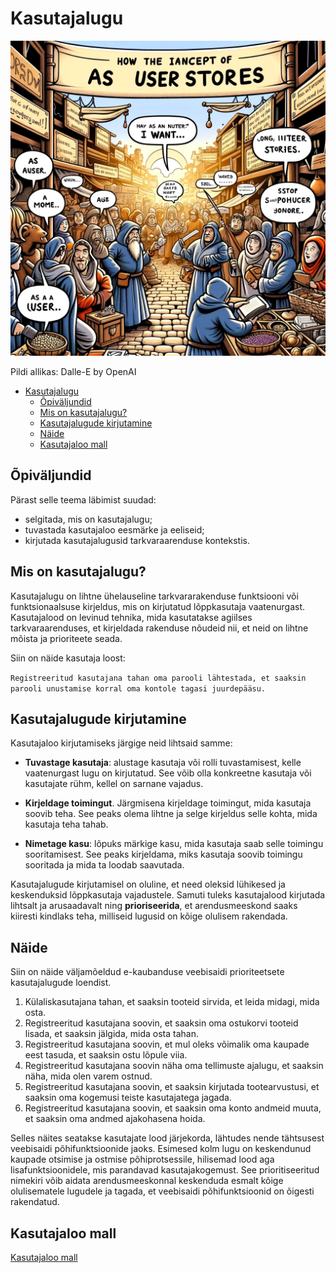 # Kasutajalugu

![Kasutajalugu](User-Story.webp)

Pildi allikas: Dalle-E by OpenAI

- [Kasutajalugu](#kasutajalugu)
  - [Õpiväljundid](#õpiväljundid)
  - [Mis on kasutajalugu?](#mis-on-kasutajalugu)
  - [Kasutajalugude kirjutamine](#kasutajalugude-kirjutamine)
  - [Näide](#näide)
  - [Kasutajaloo mall](#kasutajaloo-mall)

## Õpiväljundid

Pärast selle teema läbimist suudad:

- selgitada, mis on kasutajalugu;
- tuvastada kasutajaloo eesmärke ja eeliseid;
- kirjutada kasutajalugusid tarkvaraarenduse kontekstis.

## Mis on kasutajalugu?

Kasutajalugu on lihtne ühelauseline tarkvararakenduse funktsiooni või funktsionaalsuse kirjeldus, mis on kirjutatud lõppkasutaja vaatenurgast. Kasutajalood on levinud tehnika, mida kasutatakse agiilses tarkvaraarenduses, et kirjeldada rakenduse nõudeid nii, et neid on lihtne mõista ja prioriteete seada.

Siin on näide kasutaja loost:

`Registreeritud kasutajana tahan oma parooli lähtestada, et saaksin parooli unustamise korral oma kontole tagasi juurdepääsu.`

## Kasutajalugude kirjutamine

Kasutajaloo kirjutamiseks järgige neid lihtsaid samme:

- **Tuvastage kasutaja**: alustage kasutaja või rolli tuvastamisest, kelle vaatenurgast lugu on kirjutatud. See võib olla konkreetne kasutaja või kasutajate rühm, kellel on sarnane vajadus.

- **Kirjeldage toimingut**. Järgmisena kirjeldage toimingut, mida kasutaja soovib teha. See peaks olema lihtne ja selge kirjeldus selle kohta, mida kasutaja teha tahab.

- **Nimetage kasu**: lõpuks märkige kasu, mida kasutaja saab selle toimingu sooritamisest. See peaks kirjeldama, miks kasutaja soovib toimingu sooritada ja mida ta loodab saavutada.

Kasutajalugude kirjutamisel on oluline, et need oleksid lühikesed ja keskenduksid lõppkasutaja vajadustele. Samuti tuleks kasutajalood kirjutada lihtsalt ja arusaadavalt ning **prioriseerida**, et arendusmeeskond saaks kiiresti kindlaks teha, milliseid lugusid on kõige olulisem rakendada.

## Näide

Siin on näide väljamõeldud e-kaubanduse veebisaidi prioriteetsete kasutajalugude loendist.

1. Külaliskasutajana tahan, et saaksin tooteid sirvida, et leida midagi, mida osta.
2. Registreeritud kasutajana soovin, et saaksin oma ostukorvi tooteid lisada, et saaksin jälgida, mida osta tahan.
3. Registreeritud kasutajana soovin, et mul oleks võimalik oma kaupade eest tasuda, et saaksin ostu lõpule viia.
4. Registreeritud kasutajana soovin näha oma tellimuste ajalugu, et saaksin näha, mida olen varem ostnud.
5. Registreeritud kasutajana soovin, et saaksin kirjutada tootearvustusi, et saaksin oma kogemusi teiste kasutajatega jagada.
6. Registreeritud kasutajana soovin, et saaksin oma konto andmeid muuta, et saaksin oma andmed ajakohasena hoida.

Selles näites seatakse kasutajate lood järjekorda, lähtudes nende tähtsusest veebisaidi põhifunktsioonide jaoks. Esimesed kolm lugu on keskendunud kaupade otsimise ja ostmise põhiprotsessile, hilisemad lood aga lisafunktsioonidele, mis parandavad kasutajakogemust. See prioritiseeritud nimekiri võib aidata arendusmeeskonnal keskenduda esmalt kõige olulisematele lugudele ja tagada, et veebisaidi põhifunktsioonid on õigesti rakendatud.

## Kasutajaloo mall

[Kasutajaloo mall](files/kasutajalood.pdf)
